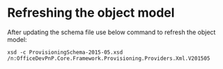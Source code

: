 # Refreshing the object model #
After updating the schema file use below command to refresh the object model:

```Cmd
xsd -c ProvisioningSchema-2015-05.xsd /n:OfficeDevPnP.Core.Framework.Provisioning.Providers.Xml.V201505
```